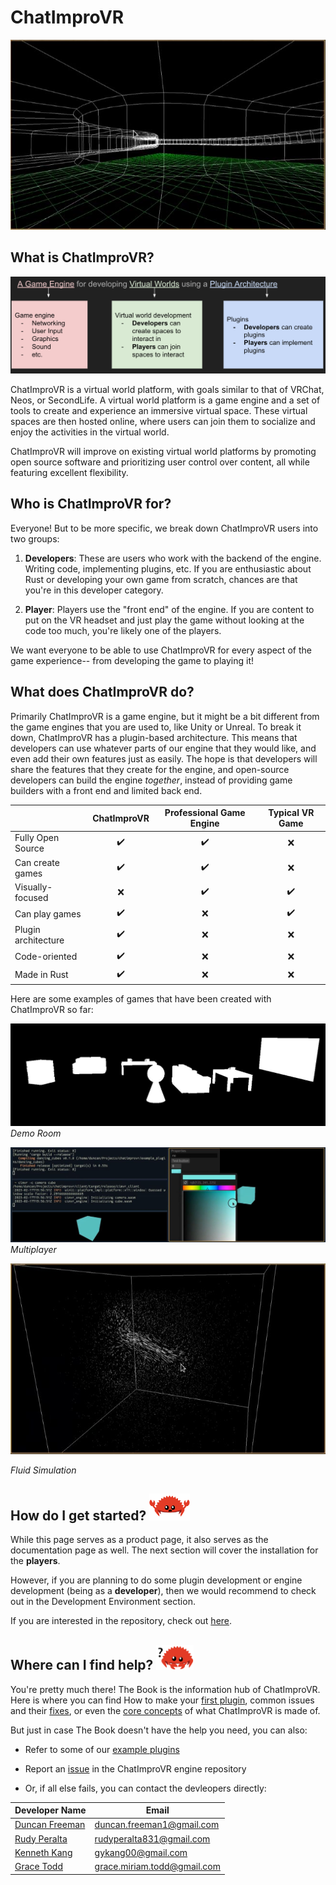 # ChatImproVR

<img src="images/fz.JPG" width="800">

## What is ChatImproVR?

![visualization_about_chatimprovr](images/chatimprovr_about.png)

ChatImproVR is a virtual world platform, with goals similar to that of VRChat, Neos, or SecondLife. A virtual world platform is a game engine and a set of tools to create and experience an immersive virtual space. These virtual spaces are then hosted online, where users can join them to socialize and enjoy the activities in the virtual world.

ChatImproVR will improve on existing virtual world platforms by promoting open source software and prioritizing user control over content, all while featuring excellent flexibility.

## Who is ChatImproVR for?
Everyone! But to be more specific, we break down ChatImproVR users into two groups:

1. **Developers**: These are users who work with the backend of the engine. Writing code, implementing plugins, etc. If you are enthusiastic about Rust or developing your own game from scratch, chances are that you're in this developer category.

2. **Player**:  Players use the "front end" of the engine. If you are content to put on the VR headset and just play the game without looking at the code too much, you're likely one of the players.

We want everyone to be able to use ChatImproVR for every aspect of the game experience-- from developing the game to playing it!

## What does ChatImproVR do?

Primarily ChatImproVR is a game engine, but it might be a bit different from the game engines that you are used to, like Unity or Unreal. To break it down, ChatImproVR has a plugin-based architecture. This means that developers can use whatever parts of our engine that they would like, and even add their own features just as easily. The hope is that developers will share the features that they create for the engine, and open-source developers can build the engine _together_, instead of providing game builders with a front end and limited back end. 

|                     | ChatImproVR | Professional Game Engine | Typical VR Game |
| ------------------  | :--------:  | :----------------------: | :-------------: |
| Fully Open Source   |      ✔️     | ✔️  | ❌ |
| Can create games    |      ✔️     | ✔️  | ❌ |
| Visually-focused    |      ❌     | ✔️  | ✔️ |
| Can play games      |      ✔️     | ❌  | ✔️ |
| Plugin architecture |      ✔️     | ❌  | ❌ |
| Code-oriented       |      ✔️     | ❌  | ❌ |
| Made in Rust        |      ✔️     | ❌  | ❌ |


Here are some examples of games that have been created with ChatImproVR so far:

![demo_room_rough](images/demo_room_rough.JPG)
_Demo Room_

![cube_example](images/cube_example.JPG)
_Multiplayer_

<img src="images/fluid_sim.JPG" width="800">

_Fluid Simulation_

## How do I get started?   <img src="images/ferris_getting_started.svg" width="65">

While this page serves as a product page, it also serves as the documentation page as well. The next section will cover the installation for the **players**. 

However, if you are planning to do some plugin development or engine development (being as a **developer**), then we would recommend to check out in the Development Environment section.

If you are interested in the repository, check out [here](https://github.com/ChatImproVR/chatimprovr).

## Where can I find help?   <img src="images/ferris_confused.svg" width="60">

You're pretty much there! The Book is the information hub of ChatImproVR. Here is where you can find How to make your [first plugin](https://chatimprovr.github.io/The-Book/Beginner_Tutorial/beginner_plugin_development_tutorial.html), common issues and their [fixes](https://chatimprovr.github.io/The-Book/common_fixes.html), or even the [core concepts](https://chatimprovr.github.io/The-Book/Core_Concepts/core_concepts.html) of what ChatImproVR is made of.

But just in case The Book doesn't have the help you need, you can also:

* Refer to some of our [example plugins](https://github.com/orgs/ChatImproVR/repositories)

* Report an [issue](https://github.com/ChatImproVR/chatimprovr/issues) in the ChatImproVR engine repository

* Or, if all else fails, you can contact the devleopers directly:

| Developer Name | Email |
| ----------- | ----------- |
| [Duncan Freeman](https://github.com/Masterchef365) | duncan.freeman1@gmail.com |
| [Rudy Peralta](https://github.com/Exiled1) | rudyperalta831@gmail.com |
| [Kenneth Kang](https://github.com/MrKangs) | gykang00@gmail.com |
| [Grace Todd](https://github.com/toddgr) | grace.miriam.todd@gmail.com|

